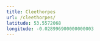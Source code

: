 ```yaml
---
title: Cleethorpes
url: /cleethorpes/
latitude: 53.5572068
longitude: -0.028996900000000003
---
```

